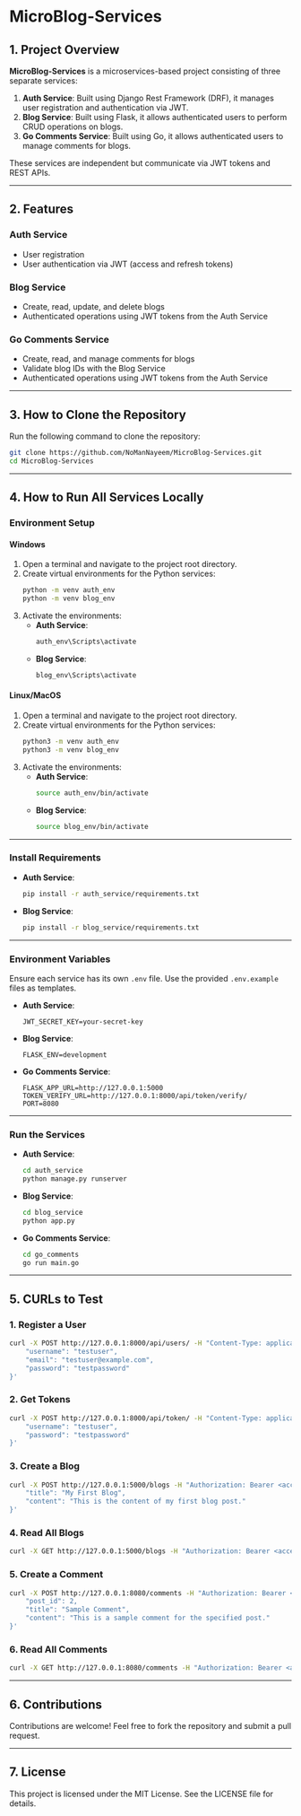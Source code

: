 
# MicroBlog-Services

## 1. Project Overview

**MicroBlog-Services** is a microservices-based project consisting of three separate services:

1. **Auth Service**: Built using Django Rest Framework (DRF), it manages user registration and authentication via JWT.
2. **Blog Service**: Built using Flask, it allows authenticated users to perform CRUD operations on blogs.
3. **Go Comments Service**: Built using Go, it allows authenticated users to manage comments for blogs.

These services are independent but communicate via JWT tokens and REST APIs.

---

## 2. Features

### **Auth Service**
- User registration
- User authentication via JWT (access and refresh tokens)

### **Blog Service**
- Create, read, update, and delete blogs
- Authenticated operations using JWT tokens from the Auth Service

### **Go Comments Service**
- Create, read, and manage comments for blogs
- Validate blog IDs with the Blog Service
- Authenticated operations using JWT tokens from the Auth Service

---

## 3. How to Clone the Repository

Run the following command to clone the repository:

```bash
git clone https://github.com/NoManNayeem/MicroBlog-Services.git
cd MicroBlog-Services
```

---

## 4. How to Run All Services Locally

### **Environment Setup**

#### **Windows**
1. Open a terminal and navigate to the project root directory.
2. Create virtual environments for the Python services:
   ```bash
   python -m venv auth_env
   python -m venv blog_env
   ```
3. Activate the environments:
   - **Auth Service**:
     ```bash
     auth_env\Scripts\activate
     ```
   - **Blog Service**:
     ```bash
     blog_env\Scripts\activate
     ```

#### **Linux/MacOS**
1. Open a terminal and navigate to the project root directory.
2. Create virtual environments for the Python services:
   ```bash
   python3 -m venv auth_env
   python3 -m venv blog_env
   ```
3. Activate the environments:
   - **Auth Service**:
     ```bash
     source auth_env/bin/activate
     ```
   - **Blog Service**:
     ```bash
     source blog_env/bin/activate
     ```

---

### **Install Requirements**

- **Auth Service**:
  ```bash
  pip install -r auth_service/requirements.txt
  ```

- **Blog Service**:
  ```bash
  pip install -r blog_service/requirements.txt
  ```

---

### **Environment Variables**

Ensure each service has its own `.env` file. Use the provided `.env.example` files as templates.

- **Auth Service**:
  ```
  JWT_SECRET_KEY=your-secret-key
  ```
- **Blog Service**:
  ```
  FLASK_ENV=development
  ```

- **Go Comments Service**:
  ```
  FLASK_APP_URL=http://127.0.0.1:5000
  TOKEN_VERIFY_URL=http://127.0.0.1:8000/api/token/verify/
  PORT=8080
  ```

---

### **Run the Services**

- **Auth Service**:
  ```bash
  cd auth_service
  python manage.py runserver
  ```

- **Blog Service**:
  ```bash
  cd blog_service
  python app.py
  ```

- **Go Comments Service**:
  ```bash
  cd go_comments
  go run main.go
  ```

---

## 5. CURLs to Test

### **1. Register a User**
```bash
curl -X POST http://127.0.0.1:8000/api/users/ -H "Content-Type: application/json" -d '{
    "username": "testuser",
    "email": "testuser@example.com",
    "password": "testpassword"
}'
```

### **2. Get Tokens**
```bash
curl -X POST http://127.0.0.1:8000/api/token/ -H "Content-Type: application/json" -d '{
    "username": "testuser",
    "password": "testpassword"
}'
```

### **3. Create a Blog**
```bash
curl -X POST http://127.0.0.1:5000/blogs -H "Authorization: Bearer <access_token>" -H "Content-Type: application/json" -d '{
    "title": "My First Blog",
    "content": "This is the content of my first blog post."
}'
```

### **4. Read All Blogs**
```bash
curl -X GET http://127.0.0.1:5000/blogs -H "Authorization: Bearer <access_token>"
```

### **5. Create a Comment**
```bash
curl -X POST http://127.0.0.1:8080/comments -H "Authorization: Bearer <access_token>" -H "Content-Type: application/json" -d '{
    "post_id": 2,
    "title": "Sample Comment",
    "content": "This is a sample comment for the specified post."
}'
```

### **6. Read All Comments**
```bash
curl -X GET http://127.0.0.1:8080/comments -H "Authorization: Bearer <access_token>"
```

---

## 6. Contributions

Contributions are welcome! Feel free to fork the repository and submit a pull request.

---

## 7. License

This project is licensed under the MIT License. See the LICENSE file for details.
